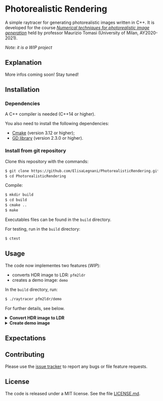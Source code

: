 # Photorealistic Rendering
A simple raytracer for generating photorealistic images written in C++. 
It is developed for the course [*Numerical techniques for photorealistic image generation*](https://www.unimi.it/en/education/degree-programme-courses/2021/numerical-tecniques-photorealistic-image-generation) held by professor Maurizio Tomasi (University of Milan, AY2020-2021).

*Note: it is a WIP project*

## Explanation

More infos coming soon! Stay tuned!

## Installation

### Dependencies

A C++ compiler is needed (C++14 or higher).

You also need to install the following dependencies:
- [Cmake](https://cmake.org/) (version 3.12 or higher);
- [GD library](https://libgd.github.io/) (version 2.3.0 or higher).

### Install from git repository

Clone this repository with the commands: 
```sh
$ git clone https://github.com/ElisaLegnani/PhotorealisticRendering.git
$ cd PhotorealisticRendering
```

Compile:

```sh
$ mkdir build
$ cd build
$ cmake ..
$ make
```

Executables files can be found in the `build` directory.

For testing, run in the `build` directory:

```sh
$ ctest
```

## Usage

The code now implementes two features (*WIP*):
- converts HDR image to LDR: `pfm2ldr`
- creates a demo image: `demo`

In the  `build` directory, run: 
  
```sh
$ ./raytracer pfm2ldr/demo
```

For further details, see below.

<details><summary><b>Convert HDR image to LDR</b></summary>

  In the  `build` directory: 
  
  ```sh
  $ ./raytracer pfm2ldr
  ```

  The HDR image format supported is PFM, while LDR ones are PNG and JPG.

  Some parameters need to be set according to the preferences in the output image visualisation:
  - <img src="https://render.githubusercontent.com/render/math?math=a"> – *luminosity normalization factor*: changes image luminosity (default value: 0.3);
  - <img src="https://render.githubusercontent.com/render/math?math=\gamma"> – *monitor calibration factor*: depends on the user's monitor (default value: 1.0);

  You can set these properties directy by command line or being followed step by step:

  #### Command line:

  ```sh
  $ ./raytracer pfm2ldr input_file.pfm 0.3 1.0 output_file.jpg
  ```

  #### Step by step:

  ```sh
  $ ./raytracer pfm2ldr
  Insert input PFM filename: input_file.pfm
  Insert luminosity normalization factor a (0<a<1, 0.3 by default): 0.3
  Insert monitor calibration factor gamma (1.0 by default): 1.0
  You may rerun the program and change a and gamma according to the image visualization preferences.
  Insert output PNG/JPG filename: output_file.png
  ```
  
  ### Example:
  
  In the `examples/pfm2ldr` directory, there is a PFM input file called `memorial.pfm`.
  You can play with the code and parameters simply running (in the `build` directory):
  
  ```sh
  $ ./raytracer pfm2ldr ../examples/pfm2ldr/memorial.pfm 0.3 1.0 ../examples/pfm2ldr/memorial_0.3_1.0.png
  ```

  
 
  <p align="center">
  <img src="./img/example1.png" width="700">
</p>
  
</details>


<details><summary><b>Create demo image</b></summary>

In the  `build` directory: 
  
```sh
$ ./raytracer demo
```

It is also provided a demo image, composed by ten white spheres on a black screen.

You can choose :
  - camera type (orthogonal/perspective);
  - image width;
  - image height;
  - angle of view (deg);
  - output filename (PFM/PNG/JPG);
  
again directly or step by step. Here it is shown the command line to run it directly, alternatively it is analogous to the previous feature.

```sh
$ ./raytracer demo perspective width height angle output_file.png
```
  
  ### Example:
  
 You may easily try the code running in the `examples\demo` directory:
  
  ```sh
$ ./generate-image.sh ANGLE
```
  which automatically run the following code:
  ```sh
$ ../build/./raytracer demo perspective 640 480 ANGLE demo/imageANGLE.png
  ```
  
  and you just need to set the `ANGLE` (deg) from which you look at the scene.
  
  ### Animation:
  
  In the `examples\demo` directory, you may generate an animation of the demo scene, rotating 360° around the objects.
  In order to run the code, you need to install `parallel` : `sudo apt install parallel` (or `brew install parallel` if you use Homebrew).
  This is needed to run in parallel the code and steap up the execution, otherwise it would take several minutes.
  
  ```sh
$ ./generate-animation.sh
```
  
  <p align="center">
    <img src="./img/demo.gif" width="400">
  </p>
  
</details>
  
## Expectations

## Contributing

Please use the [issue tracker](https://github.com/ElisaLegnani/PhotorealisticRendering/issues) to report any bugs or file feature requests.


## License

The code is released under a MIT license. See the file [LICENSE.md](https://github.com/ElisaLegnani/PhotorealisticRendering/blob/master/LICENSE.md).
